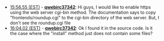 * <a href="#15:56.55" id="15:56.55">15:56.55 (EST)</a> - __[qwebirc37342](https://github.com/qwebirc37342)__: Hi guys, I would like to enable https using the web server cgi-bin method. The documentation says to copy "frontends/roundup.cgi" to the cgi-bin directory of the web server. But, I don't see the roundup.cgi file
* <a href="#16:04.02" id="16:04.02">16:04.02 (EST)</a> - __[qwebirc37342](https://github.com/qwebirc37342)__: Ok I found it in the source code. Is it the case where the "install" method just does not contain some files?
